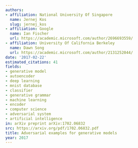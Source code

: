 ```yaml
---
authors:
- affiliation: National University Of Singapore
  name: Jernej Kos
  slug: jernej_kos
- affiliation: Google
  name: Ian Fischer
  url: https://academic.microsoft.com/author/2696693559/
- affiliation: University Of California Berkeley
  name: Dawn Song
  url: https://academic.microsoft.com/author/2131252044/
date: '2017-02-22'
estimated_citations: 41
fields:
- generative model
- autoencoder
- deep learning
- mnist database
- classifier
- generative grammar
- machine learning
- encoder
- computer science
- adversarial system
- artificial intelligence
in: arXiv preprint arXiv:1702.06832
src: https://arxiv.org/pdf/1702.06832.pdf
title: Adversarial examples for generative models
year: 2017
---
```

